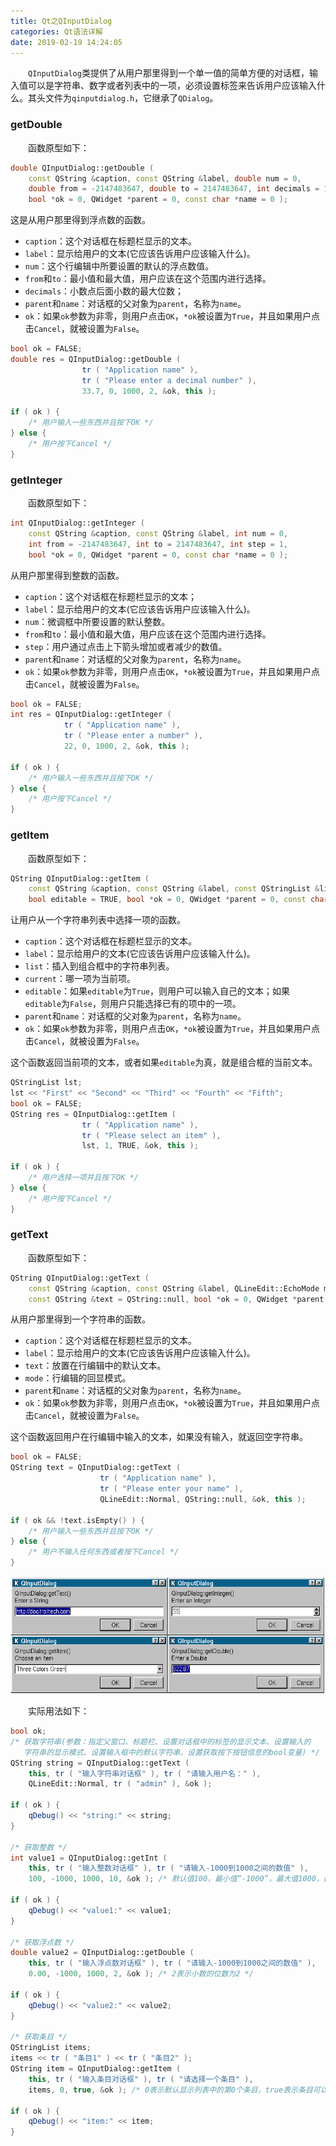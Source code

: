 ```yaml
---
title: Qt之QInputDialog
categories: Qt语法详解
date: 2019-02-19 14:24:05
---
```

&emsp;&emsp;`QInputDialog`类提供了从用户那里得到一个单一值的简单方便的对话框，输入值可以是字符串、数字或者列表中的一项，必须设置标签来告诉用户应该输入什么。其头文件为`qinputdialog.h`，它继承了`QDialog`。<!--more-->

### getDouble

&emsp;&emsp;函数原型如下：

``` cpp
double QInputDialog::getDouble (
    const QString &caption, const QString &label, double num = 0,
    double from = -2147483647, double to = 2147483647, int decimals = 1,
    bool *ok = 0, QWidget *parent = 0, const char *name = 0 );
```

这是从用户那里得到浮点数的函数。

- `caption`：这个对话框在标题栏显示的文本。
- `label`：显示给用户的文本(它应该告诉用户应该输入什么)。
- `num`：这个行编辑中所要设置的默认的浮点数值。
- `from`和`to`：最小值和最大值，用户应该在这个范围内进行选择。
- `decimals`：小数点后面小数的最大位数；
- `parent`和`name`：对话框的父对象为`parent`，名称为`name`。
- `ok`：如果`ok`参数为非零，则用户点击`OK`，`*ok`被设置为`True`，并且如果用户点击`Cancel`，就被设置为`False`。

``` cpp
bool ok = FALSE;
double res = QInputDialog::getDouble (
                tr ( "Application name" ),
                tr ( "Please enter a decimal number" ),
                33.7, 0, 1000, 2, &ok, this );

if ( ok ) {
    /* 用户输入一些东西并且按下OK */
} else {
    /* 用户按下Cancel */
}
```

### getInteger

&emsp;&emsp;函数原型如下：

``` cpp
int QInputDialog::getInteger (
    const QString &caption, const QString &label, int num = 0,
    int from = -2147483647, int to = 2147483647, int step = 1,
    bool *ok = 0, QWidget *parent = 0, const char *name = 0 );
```

从用户那里得到整数的函数。

- `caption`：这个对话框在标题栏显示的文本；
- `label`：显示给用户的文本(它应该告诉用户应该输入什么)。
- `num`：微调框中所要设置的默认整数。
- `from`和`to`：最小值和最大值，用户应该在这个范围内进行选择。
- `step`：用户通过点击上下箭头增加或者减少的数值。
- `parent`和`name`：对话框的父对象为`parent`，名称为`name`。
- `ok`：如果`ok`参数为非零，则用户点击`OK`，`*ok`被设置为`True`，并且如果用户点击`Cancel`，就被设置为`False`。

``` cpp
bool ok = FALSE;
int res = QInputDialog::getInteger (
            tr ( "Application name" ),
            tr ( "Please enter a number" ),
            22, 0, 1000, 2, &ok, this );

if ( ok ) {
    /* 用户输入一些东西并且按下OK */
} else {
    /* 用户按下Cancel */
}
```

### getItem

&emsp;&emsp;函数原型如下：

``` cpp
QString QInputDialog::getItem (
    const QString &caption, const QString &label, const QStringList &list, int current = 0,
    bool editable = TRUE, bool *ok = 0, QWidget *parent = 0, const char *name = 0 );
```

让用户从一个字符串列表中选择一项的函数。

- `caption`：这个对话框在标题栏显示的文本。
- `label`：显示给用户的文本(它应该告诉用户应该输入什么)。
- `list`：插入到组合框中的字符串列表。
- `current`：哪一项为当前项。
- `editable`：如果`editable`为`True`，则用户可以输入自己的文本；如果`editable`为`False`，则用户只能选择已有的项中的一项。
- `parent`和`name`：对话框的父对象为`parent`，名称为`name`。
- `ok`：如果`ok`参数为非零，则用户点击`OK`，`*ok`被设置为`True`，并且如果用户点击`Cancel`，就被设置为`False`。

这个函数返回当前项的文本，或者如果`editable`为真，就是组合框的当前文本。

``` cpp
QStringList lst;
lst << "First" << "Second" << "Third" << "Fourth" << "Fifth";
bool ok = FALSE;
QString res = QInputDialog::getItem (
                tr ( "Application name" ),
                tr ( "Please select an item" ),
                lst, 1, TRUE, &ok, this );

if ( ok ) {
    /* 用户选择一项并且按下OK */
} else {
    /* 用户按下Cancel */
}
```

### getText

&emsp;&emsp;函数原型如下：

``` cpp
QString QInputDialog::getText (
    const QString &caption, const QString &label, QLineEdit::EchoMode mode = QLineEdit::Normal,
    const QString &text = QString::null, bool *ok = 0, QWidget *parent = 0, const char *name = 0 );
```

从用户那里得到一个字符串的函数。

- `caption`：这个对话框在标题栏显示的文本。
- `label`：显示给用户的文本(它应该告诉用户应该输入什么)。
- `text`：放置在行编辑中的默认文本。
- `mode`：行编辑的回显模式。
- `parent`和`name`：对话框的父对象为`parent`，名称为`name`。
- `ok`：如果`ok`参数为非零，则用户点击`OK`，`*ok`被设置为`True`，并且如果用户点击`Cancel`，就被设置为`False`。

这个函数返回用户在行编辑中输入的文本，如果没有输入，就返回空字符串。

``` cpp
bool ok = FALSE;
QString text = QInputDialog::getText (
                    tr ( "Application name" ),
                    tr ( "Please enter your name" ),
                    QLineEdit::Normal, QString::null, &ok, this );

if ( ok && !text.isEmpty() ) {
    /* 用户输入一些东西并且按下OK */
} else {
    /* 用户不输入任何东西或者按下Cancel */
}
```

<img src="./Qt之QInputDialog/1.png" height="188" width="547">

&emsp;&emsp;实际用法如下：

``` cpp
bool ok;
/* 获取字符串(参数：指定父窗口、标题栏、设置对话框中的标签的显示文本、设置输入的
   字符串的显示模式、设置输入框中的默认字符串、设置获取按下按钮信息的bool变量) */
QString string = QInputDialog::getText (
    this, tr ( "输入字符串对话框" ), tr ( "请输入用户名：" ),
    QLineEdit::Normal, tr ( "admin" ), &ok );

if ( ok ) {
    qDebug() << "string:" << string;
}

/* 获取整数 */
int value1 = QInputDialog::getInt (
    this, tr ( "输入整数对话框" ), tr ( "请输入-1000到1000之间的数值" ),
    100, -1000, 1000, 10, &ok ); /* 默认值100，最小值“-1000”，最大值1000，数值每次变化10 */

if ( ok ) {
    qDebug() << "value1:" << value1;
}

/* 获取浮点数 */
double value2 = QInputDialog::getDouble (
    this, tr ( "输入浮点数对话框" ), tr ( "请输入-1000到1000之间的数值" ),
    0.00, -1000, 1000, 2, &ok ); /* 2表示小数的位数为2 */

if ( ok ) {
    qDebug() << "value2:" << value2;
}

/* 获取条目 */
QStringList items;
items << tr ( "条目1" ) << tr ( "条目2" );
QString item = QInputDialog::getItem (
    this, tr ( "输入条目对话框" ), tr ( "请选择一个条目" ),
    items, 0, true, &ok ); /* 0表示默认显示列表中的第0个条目，true表示条目可以被更改 */

if ( ok ) {
    qDebug() << "item:" << item;
}
```